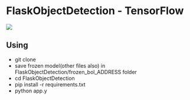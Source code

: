# FlaskObjectDetection - TensorFlow

[![](images/logo.png)](https://www.tensorflow.org/)

## Using

- git clone
- save frozen model(other files also) in FlaskObjectDetection/frozen_bol_ADDRESS folder
- cd FlaskObjectDetection
- pip install -r requirements.txt
- python app.y
